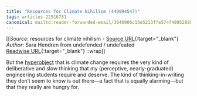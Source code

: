 ```yaml
---
title: "Resources for Climate Nihilism (449994547)"
tags: articles-22916781
canonical: mailto:reader-forwarded-email/3040906c15e5213ffe574f489528882f
---
```


[[_Source_: resources for climate nihilism - [Source URL](mailto:reader-forwarded-email/3040906c15e5213ffe574f489528882f){:target="_blank"}<br>
_Author_: Sara Hendren from undefended / undefeated<br>
[Readwise URL](https://readwise.io/open/449994547){:target="_blank"}
::wrap]]

But the [hyperobject](https://substack.com/redirect/5f4bf7ff-06aa-4a51-b200-4e45aa670727?j=eyJ1IjoiMXlmdTFqIn0.qYv5NVQwodvs9yAW1b9IqXxz-UTiPAUp4JXaRMXUArU) that is climate change requires the very kind of deliberative and slow thinking that my (perceptive, nearly-graduated) engineering students require and deserve. The kind of thinking-in-writing they don’t seem to know is out there—a fact that is equally alarming—but that they really are hungry for.
